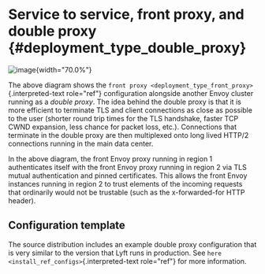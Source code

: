 Service to service, front proxy, and double proxy {#deployment_type_double_proxy}
=================================================

![image](/_static/double_proxy.svg){width="70.0%"}

The above diagram shows the
`front proxy <deployment_type_front_proxy>`{.interpreted-text
role="ref"} configuration alongside another Envoy cluster running as a
*double proxy*. The idea behind the double proxy is that it is more
efficient to terminate TLS and client connections as close as possible
to the user (shorter round trip times for the TLS handshake, faster TCP
CWND expansion, less chance for packet loss, etc.). Connections that
terminate in the double proxy are then multiplexed onto long lived
HTTP/2 connections running in the main data center.

In the above diagram, the front Envoy proxy running in region 1
authenticates itself with the front Envoy proxy running in region 2 via
TLS mutual authentication and pinned certificates. This allows the front
Envoy instances running in region 2 to trust elements of the incoming
requests that ordinarily would not be trustable (such as the
x-forwarded-for HTTP header).

Configuration template
----------------------

The source distribution includes an example double proxy configuration
that is very similar to the version that Lyft runs in production. See
`here <install_ref_configs>`{.interpreted-text role="ref"} for more
information.
